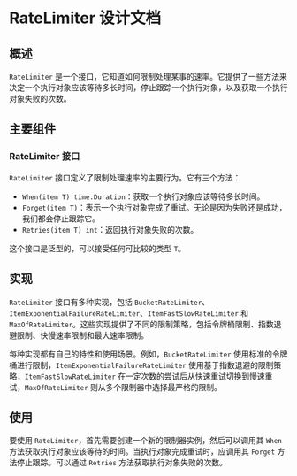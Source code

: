 # RateLimiter 设计文档

## 概述

`RateLimiter` 是一个接口，它知道如何限制处理某事的速率。它提供了一些方法来决定一个执行对象应该等待多长时间，停止跟踪一个执行对象，以及获取一个执行对象失败的次数。

## 主要组件

### RateLimiter 接口

`RateLimiter` 接口定义了限制处理速率的主要行为。它有三个方法：

- `When(item T) time.Duration`：获取一个执行对象应该等待多长时间。
- `Forget(item T)`：表示一个执行对象完成了重试。无论是因为失败还是成功，我们都会停止跟踪它。
- `Retries(item T) int`：返回执行对象失败的次数。

这个接口是泛型的，可以接受任何可比较的类型 `T`。

## 实现

`RateLimiter` 接口有多种实现，包括 `BucketRateLimiter`、`ItemExponentialFailureRateLimiter`、`ItemFastSlowRateLimiter` 和 `MaxOfRateLimiter`。这些实现提供了不同的限制策略，包括令牌桶限制、指数退避限制、快慢速率限制和最大速率限制。

每种实现都有自己的特性和使用场景。例如，`BucketRateLimiter` 使用标准的令牌桶进行限制，`ItemExponentialFailureRateLimiter` 使用基于指数退避的限制策略，`ItemFastSlowRateLimiter` 在一定次数的尝试后从快速重试切换到慢速重试，`MaxOfRateLimiter` 则从多个限制器中选择最严格的限制。

## 使用

要使用 `RateLimiter`，首先需要创建一个新的限制器实例，然后可以调用其 `When` 方法获取执行对象应该等待的时间。当执行对象完成重试时，应调用其 `Forget` 方法停止跟踪。可以通过 `Retries` 方法获取执行对象失败的次数。